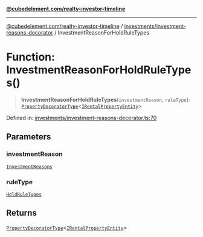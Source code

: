 [**@cubedelement.com/realty-investor-timeline**](../../../index.md)

---

[@cubedelement.com/realty-investor-timeline](../../../modules.md) / [investments/investment-reasons-decorator](../index.md) / InvestmentReasonForHoldRuleTypes

# Function: InvestmentReasonForHoldRuleTypes()

> **InvestmentReasonForHoldRuleTypes**(`investmentReason`, `ruleType`): [`PropertyDecoratorType`](../type-aliases/PropertyDecoratorType.md)\<[`IRentalPropertyEntity`](../../../properties/i-rental-property-entity/interfaces/IRentalPropertyEntity.md)\>

Defined in: [investments/investment-reasons-decorator.ts:70](https://github.com/kvernon/realty-investor-timeline/blob/806c805529d356deb12c125749ddea89a26850dd/src/investments/investment-reasons-decorator.ts#L70)

## Parameters

### investmentReason

[`InvestmentReasons`](../../investment-reasons/enumerations/InvestmentReasons.md)

### ruleType

[`HoldRuleTypes`](../../../rules/hold-rule-types/enumerations/HoldRuleTypes.md)

## Returns

[`PropertyDecoratorType`](../type-aliases/PropertyDecoratorType.md)\<[`IRentalPropertyEntity`](../../../properties/i-rental-property-entity/interfaces/IRentalPropertyEntity.md)\>
